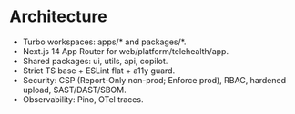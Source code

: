 # Architecture
- Turbo workspaces: apps/* and packages/*.
- Next.js 14 App Router for web/platform/telehealth/app.
- Shared packages: ui, utils, api, copilot.
- Strict TS base + ESLint flat + a11y guard.
- Security: CSP (Report-Only non-prod; Enforce prod), RBAC, hardened upload, SAST/DAST/SBOM.
- Observability: Pino, OTel traces.
